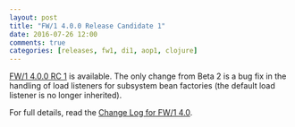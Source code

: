 ```yaml
---
layout: post
title: "FW/1 4.0.0 Release Candidate 1"
date: 2016-07-26 12:00
comments: true
categories: [releases, fw1, di1, aop1, clojure]
---
```

[FW/1 4.0.0 RC 1](https://github.com/framework-one/fw1/releases/tag/v4.0.0-rc1) is available.
The only change from Beta 2 is a bug fix in the handling of load listeners for subsystem bean factories (the default load listener is no longer inherited).

For full details, read the [Change Log for FW/1 4.0](http://framework-one.github.io/documentation/4.0/changes.html).
